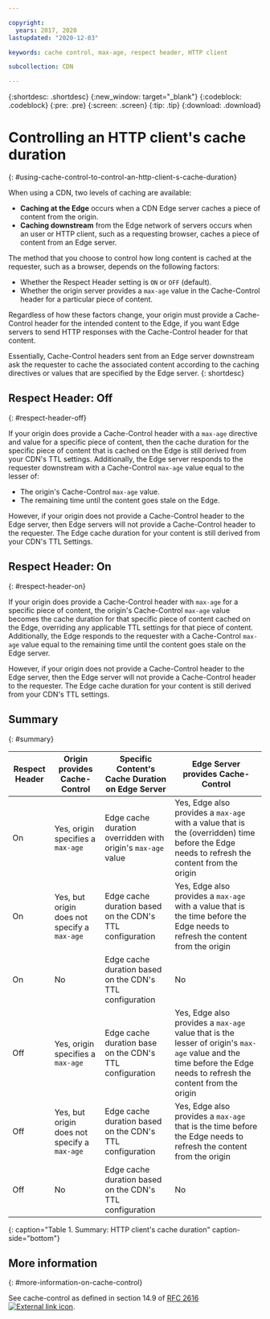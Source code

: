 ```yaml
---

copyright:
  years: 2017, 2020
lastupdated: "2020-12-03"

keywords: cache control, max-age, respect header, HTTP client

subcollection: CDN

---
```


{:shortdesc: .shortdesc}
{:new_window: target="_blank"}
{:codeblock: .codeblock}
{:pre: .pre}
{:screen: .screen}
{:tip: .tip}
{:download: .download}

# Controlling an HTTP client's cache duration
{: #using-cache-control-to-control-an-http-client-s-cache-duration}

When using a CDN, two levels of caching are available:

* **Caching at the Edge** occurs when a CDN Edge server caches a piece of content from the origin.
* **Caching downstream** from the Edge network of servers occurs when an user or HTTP client, such as a requesting browser, caches a piece of content from an Edge server.

The method that you choose to control how long content is cached at the requester, such as a browser, depends on the following factors:

* Whether the Respect Header setting is `ON` or `OFF` (default).
* Whether the origin server provides a `max-age` value in the Cache-Control header for a particular piece of content.

Regardless of how these factors change, your origin must provide a Cache-Control header for the intended content to the Edge, if you want Edge servers to send HTTP responses with the Cache-Control header for that content.

Essentially, Cache-Control headers sent from an Edge server downstream ask the requester to cache the associated content according to the caching directives or values that are specified by the Edge server.
{: shortdesc}

## Respect Header: Off
{: #respect-header-off}

If your origin does provide a Cache-Control header with a `max-age` directive and value for a specific piece of content, then the cache duration for the specific piece of content that is cached on the Edge is still derived from your CDN's TTL settings. Additionally, the Edge server responds to the requester downstream with a Cache-Control `max-age` value equal to the lesser of:

* The origin's Cache-Control `max-age` value.
* The remaining time until the content goes stale on the Edge.

However, if your origin does not provide a Cache-Control header to the Edge server, then Edge servers will not provide a Cache-Control header to the requester. The Edge cache duration for your content is still derived from your CDN's TTL Settings.

## Respect Header: On
{: #respect-header-on}

If your origin does provide a Cache-Control header with `max-age` for a specific piece of content, the origin's Cache-Control `max-age` value becomes the cache duration for that specific piece of content cached on the Edge, overriding any applicable TTL settings for that piece of content. Additionally, the Edge responds to the requester with a Cache-Control `max-age` value equal to the remaining time until the content goes stale on the Edge server.

However, if your origin does not provide a Cache-Control header to the Edge server, then the Edge server will not provide a Cache-Control header to the requester. The Edge cache duration for your content is still derived from your CDN's TTL settings.

## Summary
{: #summary}

|Respect Header|Origin provides Cache-Control|Specific Content's Cache Duration on Edge Server|Edge Server provides Cache-Control|
|---|---|---|---|
|On|Yes, origin specifies a `max-age`|Edge cache duration overridden with origin's `max-age` value|Yes, Edge also provides a `max-age` with a value that is the (overridden) time before the Edge needs to refresh the content from the origin|
|On|Yes, but origin does not specify a `max-age`|Edge cache duration based on the CDN's TTL configuration|Yes, Edge also provides a `max-age` with a value that is the time before the Edge needs to refresh the content from the origin|
|On|No|Edge cache duration based on the CDN's TTL configuration|No|
|Off|Yes, origin specifies a `max-age`|Edge cache duration base on the CDN's TTL configuration|Yes, Edge also provides a `max-age` value that is the lesser of origin's `max-age` value and the time before the Edge needs to refresh the content from the origin|
|Off|Yes, but origin does not specify a `max-age`|Edge cache duration based on the CDN's TTL configuration|Yes, Edge also provides a `max-age` that is the time before the Edge needs to refresh the content from the origin|
|Off|No|Edge cache duration based on the CDN's TTL configuration|No|
{: caption="Table 1.  Summary: HTTP client's cache duration" caption-side="bottom"}

## More information
{: #more-information-on-cache-control}

See cache-control as defined in section 14.9 of [RFC 2616 ![External link icon](../../icons/launch-glyph.svg "External link icon")](https://www.ietf.org/rfc/rfc2616.txt).
